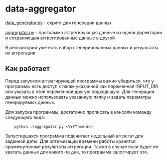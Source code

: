 # data-aggregator

[data_generator.py](./data_generator.py) - скрипт для генерации данных

[aggregator.py](./aggregator.py) - программа аггрегирующая данные из одной директории и сохраняющая аггрегированные данные в другой

В репозитории уже есть набор сгенерированных данных и результаты их аггрегации

## Как работает

Перед запуском аггрегирующей программы важно убедиться, что у программы есть доступ к папке указанной как переменная INPUT_DIR или указать в этой переменной другую подходящую. Для генерации данных можно использовать указанную папку и задать параметры генерируемых данных.

Для запуска программы, достаточно прописать в консоли команду следующего вида:

        python .\aggregator.py <YYYY-mm-dd>

Запустившаяся программа подсчитает недельный аггрегат для заданной даты. Для оптимизации времени работы хранятся промежуточные результаты аггрегации. Также в случае если будет не хватать данных для какого-то дня, то программа залоггирует это.


